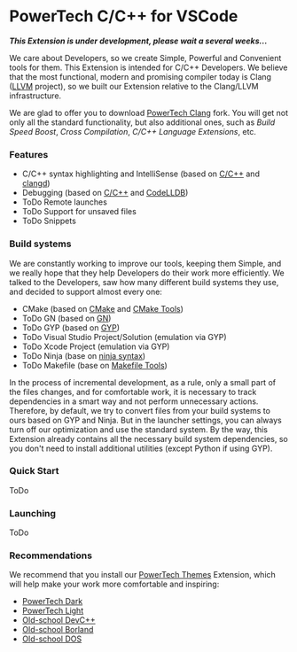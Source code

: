 # PowerTech C/C++ for VSCode

***This Extension is under development, please wait a several weeks...***

We care about Developers, so we create Simple, Powerful and Convenient tools for them. This Extension is intended for C/C++ Developers. We believe that the most functional, modern and promising compiler today is Clang ([LLVM](https://llvm.org) project), so we built our Extension relative to the Clang/LLVM infrastructure.

We are glad to offer you to download [PowerTech Clang](https://github.com/powertech-center/clang/tree/beta#readme) fork. You will get not only all the standard functionality, but also additional ones, such as *Build Speed Boost*, *Cross Compilation*, *C/C++ Language Extensions*, etc.

### Features
* C/C++ syntax highlighting and IntelliSense (based on [C/C++](https://marketplace.visualstudio.com/items?itemName=ms-vscode.cpptools) and [clangd](https://marketplace.visualstudio.com/items?itemName=llvm-vs-code-extensions.vscode-clangd))
* Debugging (based on [C/C++](https://marketplace.visualstudio.com/items?itemName=ms-vscode.cpptools) and [CodeLLDB](https://marketplace.visualstudio.com/items?itemName=vadimcn.vscode-lldb))
* ToDo Remote launches
* ToDo Support for unsaved files
* ToDo Snippets

### Build systems
We are constantly working to improve our tools, keeping them Simple, and we really hope that they help Developers do their work more efficiently. We talked to the Developers, saw how many different build systems they use, and decided to support almost every one:
* CMake (based on [CMake](https://marketplace.visualstudio.com/items?itemName=twxs.cmake) and [CMake Tools](https://marketplace.visualstudio.com/items?itemName=ms-vscode.cmake-tools))
* ToDo GN (based on [GN](https://marketplace.visualstudio.com/items?itemName=npclaudiu.vscode-gn))
* ToDo GYP (based on [GYP](https://marketplace.visualstudio.com/items?itemName=XadillaX.gyp))
* ToDo Visual Studio Project/Solution (emulation via GYP)
* ToDo Xcode Project (emulation via GYP)
* ToDo Ninja (base on [ninja syntax](https://marketplace.visualstudio.com/items?itemName=melak47.ninja-syntax))
* ToDo Makefile (base on [Makefile Tools](https://marketplace.visualstudio.com/items?itemName=ms-vscode.makefile-tools))

In the process of incremental development, as a rule, only a small part of the files changes, and for comfortable work, it is necessary to track dependencies in a smart way and not perform unnecessary actions. Therefore, by default, we try to convert files from your build systems to ours based on GYP and Ninja. But in the launcher settings, you can always turn off our optimization and use the standard system. By the way, this Extension already contains all the necessary build system dependencies, so you don't need to install additional utilities (except Python if using GYP).

### Quick Start
ToDo

### Launching
ToDo

### Recommendations
We recommend that you install our [PowerTech Themes](https://marketplace.visualstudio.com/items?itemName=PowerTech.powerthemes) Extension, which will help make your work more comfortable and inspiring:
* [PowerTech Dark](https://github.com/powertech-center/vscode-themes/#powertech-dark-based-on-default-dark-theme)
* [PowerTech Light](https://github.com/powertech-center/vscode-themes/#powertech-light-based-on-default-light-theme)
* [Old-school DevC++](https://github.com/powertech-center/vscode-themes/#old-school-devc-based-on-dev-c-theme)
* [Old-school Borland](https://github.com/powertech-center/vscode-themes/#old-school-borland-based-on-delphi-themes)
* [Old-school DOS](https://github.com/powertech-center/vscode-themes/#old-school-dos-based-on-delphi-themes)
